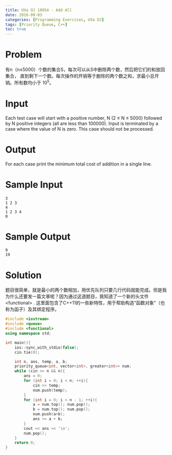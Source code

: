 ```yaml
---
title: UVa OJ 10954 - Add All
date: 2016-09-03
categories: [Programming Exercises, UVa OJ]
tags: [Priority Queue, C++]
toc: true
---
```



# **Problem**
有n（n≤5000）个数的集合S，每次可以从S中删除两个数，然后把它们的和放回集合， 直到剩下一个数。每次操作的开销等于删除的两个数之和，求最小总开销。所有数均小于 10<sup>5</sup>。  

# **Input**
Each test case will start with a positive number, N (2 ≤ N ≤ 5000) followed by N positive integers (all are less than 100000). Input is terminated by a case where the value of N is zero. This case should not be processed.

# **Output**
For each case print the minimum total cost of addition in a single line.

# **Sample Input**
```
3
1 2 3
4
1 2 3 4
0
```
# **Sample Output**
```
9
19
```

# **Solution**
题目很简单，就是最小的两个数相加，用优先队列只要几行代码就能完成。但是我为什么还要发一篇文章呢？因为通过这道题目，我知道了一个新的头文件 &lt;functional&gt; . 这里面包含了C++11的一些新特性，用于帮助构造“函数对象”（也称为函子）及其绑定程序。

```C++
#include <iostream>
#include <queue>
#include <functional>
using namespace std;

int main(){
	ios::sync_with_stdio(false);
	cin.tie(0);

	int n, ans, temp, a, b;
    priority_queue<int, vector<int>, greater<int>> num;
	while (cin >> n && n){
		ans = 0;
		for (int i = 0; i < n; ++i){
			cin >> temp;
			num.push(temp);
		}
		for (int i = 0; i < n - 1; ++i){
            a = num.top(); num.pop();
            b = num.top(); num.pop();
			num.push(a+b);
            ans += a + b;
		}
		cout << ans << '\n';
        num.pop();
	}
	return 0;
}
```
